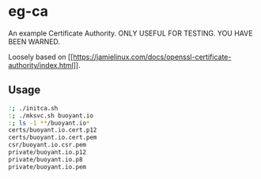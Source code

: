 # eg-ca #

An example Certificate Authority.  ONLY USEFUL FOR TESTING.  YOU HAVE BEEN WARNED.

Loosely based on [[https://jamielinux.com/docs/openssl-certificate-authority/index.html]].

## Usage ##

```sh
:; ./initca.sh
:; ./mksvc.sh buoyant.io
:; ls -1 **/buoyant.io*
certs/buoyant.io.cert.p12
certs/buoyant.io.cert.pem
csr/buoyant.io.csr.pem
private/buoyant.io.p12
private/buoyant.io.p8
private/buoyant.io.pem
```